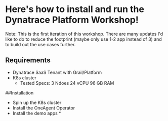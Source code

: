 # Here's how to install and run the Dynatrace Platform Workshop!
Note: This is the first iteration of this workshop. There are many updates I'd like to do to reduce the footprint (maybe only use 1-2 app instead of 3) and to build out the use cases further. 

## Requirements
* Dynatrace SaaS Tenant with Grail/Platform
* K8s cluster
  * Tested Specs: 3 Ndoes	24 vCPU	96 GB	RAM
 
##Installation
* Spin up the K8s cluster
* Install the OneAgent Operator
* Install the demo apps
   * 
